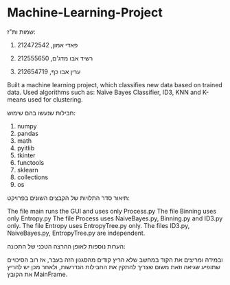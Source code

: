 # Machine-Learning-Project
שמות ות"ז:

1) פאדי אמון, 212472542

2) רשיד אבו מדג'ם, 212555650

3) ערין אבו כף, 212654719

Built a machine learning project, which classifies new data based on trained data. 
Used algorithms such as: Naïve Bayes Classifier, ID3, KNN and K-means used for clustering.


חבילות שנעשו בהם שימוש:

1) numpy
2) pandas
3) math
4) pyitlib
5) tkinter
6) functools
7) sklearn
8) collections
9) os

תיאור סדר התלויות של הקבצים השונים בפרויקט:

The file main runs the GUI and uses only Process.py
The file Binning uses only Entropy.py
The file Process uses NaiveBayes.py, Binning.py and ID3.py only.
The file Entropy uses EntropyTree.py only.
The files ID3.py, NaiveBayes.py, EntropyTree.py are independent.

הערות נוספות לאופן ההרצה הטכני של התכונה:

ובמידה ומריצים את הקוד במחשב שלא הריץ קודים מהסגנון הזה בעבר,
אז רוב הסיכויים שתופיע שגיאה וזאת משום שצריך להתקין את החבילות הנדרשות, ולאחר מכן יש להריץ את הקובץ MainFrame.

